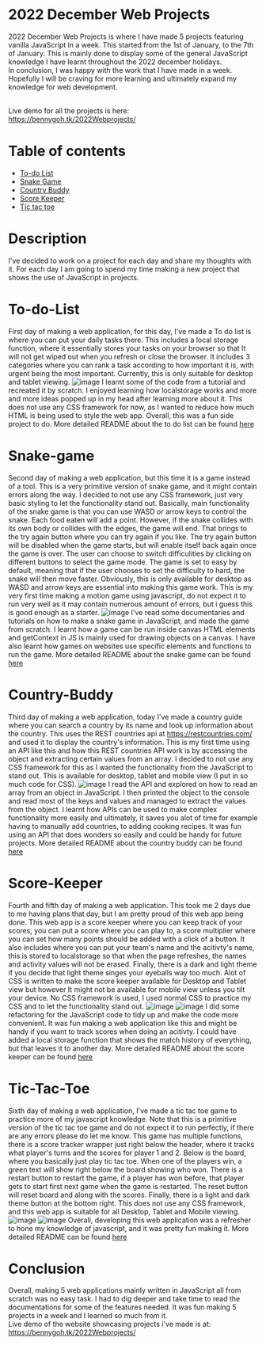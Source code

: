 # 2022 December Web Projects
2022 December Web Projects is where I have made 5 projects featuring vanilla JavaScript in a week. This started from the 1st of January, to the 7th of January. This is mainly done to display some of the general JavaScript knowledge I have learnt throughout the 2022 december holidays. <br>
In conclusion, I was happy with the work that I have made in a week. Hopefully I will be craving for more learning and ultimately expand my knowledge for web development.<br><br>

Live demo for all the projects is here: https://bennygoh.tk/2022Webprojects/
<br>

# Table of contents
* [To-do List](#To-do-List)
* [Snake Game](#Snake-game)
* [Country Buddy](#Country-Buddy)
* [Score Keeper](#Score-Keeper)
* [Tic tac toe](#Tic-Tac-Toe)

# Description
I've decided to work on a project for each day and share my thoughts with it. For each day I am going to spend my time making a new project that shows the use of JavaScript in projects.

# To-do-List
First day of making a web application, for this day, I've made a To do list is where you can put your daily tasks there. This includes a local storage function, where it essentially stores your tasks on your browser so that It will not get wiped out when you refresh or close the browser. It includes 3 categories where you can rank a task according to how important it is, with urgent being the most important. Currently, this is only suitable for desktop and tablet viewing.
![image](https://user-images.githubusercontent.com/39120147/210168057-1990f6e8-7400-44be-ae73-c537b2e4cfc9.png)
I learnt some of the code from a tutorial and recreated it by scratch. I enjoyed learning how localstorage works and more and more ideas popped up in my head after learning more about it. This does not use any CSS framework for now, as I wanted to reduce how much HTML is being used to style the web app. Overall, this was a fun side project to do. More detailed README about the to do list can be found [here](https://github.com/bennygdev/2022Webprojects/tree/master/ToDoList)
<br>
# Snake-game
Second day of making a web application, but this time it is a game instead of a tool. This is a very primitive version of snake game, and it might contain errors along the way. I decided to not use any CSS framework, just very basic styling to let the functionality stand out. Basically, main functionality of the snake game is that you can use WASD or arrow keys to control the snake. Each food eaten will add a point. However, if the snake collides with its own body or collides with the edges, the game will end. That brings to the try again button where you can try again if you like. The try again button will be disabled when the game starts, but will enable itself back again once the game is over. The user can choose to switch difficulities by clicking on different buttons to select the game mode. The game is set to easy by default, meaning that if the user chooses to set the difficulty to hard, the snake will then move faster. Obviously, this is only available for desktop as WASD and arrow keys are essential into making this game work. This is my very first time making a motion game using javascript, do not expect it to run very well as it may contain numerous amount of errors, but i guess this is good enough as a starter.
![image](https://user-images.githubusercontent.com/39120147/210235017-1eb428e0-f486-41e7-b4c8-4ae9f3f1b838.png)
I've read some documentaries and tutorials on how to make a snake game in JavaScript, and made the game from scratch. I learnt how a game can be run inside canvas HTML elements and getContext in JS is mainly used for drawing objects on a canvas. I have also learnt how games on websites use specific elements and functions to run the game. More detailed README about the snake game can be found [here](https://github.com/bennygdev/2022Webprojects/tree/master/SnakeGame)
<br>
# Country-Buddy
Third day of making a web application, today I've made a country guide where you can search a country by its name and look up information about the country. This uses the REST countries api at https://restcountries.com/ and used it to display the country's information. This is my first time using an API like this and how this REST countries API work is by accessing the object and extracting certain values from an array. I decided to not use any CSS framework for this as I wanted the functionality from the JavaScript to stand out. This is available for desktop, tablet and mobile view (I put in so much code for CSS).
![image](https://user-images.githubusercontent.com/39120147/210375046-872fa07d-ee85-4149-8b5c-81449fea3b1c.png)
I read the API and explored on how to read an array from an object in JavaScript. I then printed the object to the console and read most of the keys and values and managed to extract the values from the object. I learnt how APIs can be used to make complex functionality more easily and ultimately, it saves you alot of time for example having to manually add countries, to adding cooking recipes. It was fun using an API that does wonders so easily and could be handy for future projects. More detailed README about the country buddy can be found [here](https://github.com/bennygdev/2022Webprojects/tree/master/CountryBuddy)
<br>
# Score-Keeper
Fourth and fifth day of making a web application. This took me 2 days due to me having plans that day, but I am pretty proud of this web app being done. This web app is a score keeper where you can keep track of your scores, you can put a score where you can play to, a score multiplier where you can set how many points should be added with a click of a button. It also includes where you can put your team's name and the acitivty's name, this is stored to localstorage so that when the page refreshes, the names and activity values will not be erased. Finally, there is a dark and light theme if you decide that light theme singes your eyeballs way too much. Alot of CSS is written to make the score keeper available for Desktop and Tablet view but however It might not be available for mobile view unless you tilt your device. No CSS framework is used, I used normal CSS to practice my CSS and to let the functionality stand out.
![image](https://user-images.githubusercontent.com/39120147/210730434-e707e52e-51db-4457-8734-1a78b7824ba0.png)
![image](https://user-images.githubusercontent.com/39120147/210730492-dde0fb7d-9214-4277-bd34-17fcae8b8f66.png)
I did some refactoring for the JavaScript code to tidy up and make the code more convenient. It was fun making a web application like this and might be handy if you want to track scores when doing an acitivty. I could have added a local storage function that shows the match history of everything, but that leaves it to another day. More detailed README about the score keeper can be found [here](https://github.com/bennygdev/2022Webprojects/tree/master/Score%20Keeper)
<br>
# Tic-Tac-Toe
Sixth day of making a web application, I've made a tic tac toe game to practice more of my javascript knowledge. Note that this is a primitive version of the tic tac toe game and do not expect it to run perfectly, if there are any errors please do let me know. This game has multiple functions, there is a score tracker wrapper just right below the header, where it tracks what player's turns and the scores for player 1 and 2. Below is the board, where you basically just play tic tac toe. When one of the players win, a green text will show right below the board showing who won. There is a restart button to restart the game, if a player has won before, that player gets to start first next game when the game is restarted. The reset button will reset board and along with the scores. Finally, there is a light and dark theme button at the bottom right. This does not use any CSS framework, and this web app is suitable for all Desktop, Tablet and Mobile viewing.
![image](https://user-images.githubusercontent.com/39120147/211002315-977f9db3-c22e-45b1-957d-e059e5c33057.png)
![image](https://user-images.githubusercontent.com/39120147/211002363-4fc3aa4a-58d4-4672-86fc-dae5fbf302a0.png)
Overall, developing this web application was a refresher to hone my knowledge of javascript, and it was pretty fun making it. More detailed README can be found [here](https://github.com/bennygdev/2022Webprojects/tree/master/Tic%20tac%20toe)
<br>

# Conclusion
Overall, making 5 web applications mainly written in JavaScript all from scratch was no easy task. I had to dig deeper and take time to read the documentations for some of the features needed. It was fun making 5 projects in a week and I learned so much from it.
<br>
Live demo of the website showcasing projects i've made is at: https://bennygoh.tk/2022Webprojects/
